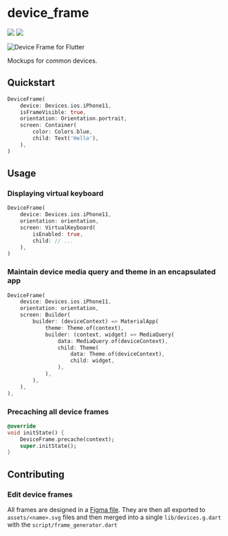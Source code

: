 # device_frame

<p>
  <a href="https://pub.dartlang.org/packages/device_frame"><img src="https://img.shields.io/pub/v/device_frame.svg"></a>
  <a href="https://www.buymeacoffee.com/aloisdeniel">
    <img src="https://img.shields.io/badge/$-donate-ff69b4.svg?maxAge=2592000&amp;style=flat">
  </a>
</p>

<p>
  <img src="https://github.com/aloisdeniel/flutter_device_preview/raw/master/device_frame/example/example.gif" alt="Device Frame for Flutter" />
</p>


Mockups for common devices.

## Quickstart

```Dart
DeviceFrame(
    device: Devices.ios.iPhone11,
    isFrameVisible: true,
    orientation: Orientation.portrait,
    screen: Container(
        color: Colors.blue,
        child: Text('Hello'),
    ),
)
```

## Usage

### Displaying virtual keyboard

```dart
DeviceFrame(
    device: Devices.ios.iPhone11,
    orientation: orientation,
    screen: VirtualKeyboard(
        isEnabled: true,
        child: // ...
    ),
)
```

### Maintain device media query and theme in an encapsulated app

```dart
DeviceFrame(
    device: Devices.ios.iPhone11,
    orientation: orientation,
    screen: Builder(
        builder: (deviceContext) => MaterialApp(
            theme: Theme.of(context),
            builder: (context, widget) => MediaQuery(
                data: MediaQuery.of(deviceContext),
                child: Theme(
                    data: Theme.of(deviceContext),
                    child: widget,
                ),
            ),
        ),
    ),
),
```

### Precaching all device frames

```dart
@override
void initState() {
    DeviceFrame.precache(context);
    super.initState();
}
```

## Contributing

### Edit device frames

All frames are designed in a [Figma file](https://www.figma.com/file/WIamxcVDlHvxcCjLvJnwmR/DevicePreview-Frames?node-id=0%3A1). They are then all exported to `assets/<name>.svg` files and then merged into a single `lib/devices.g.dart` with the `script/frame_generator.dart`